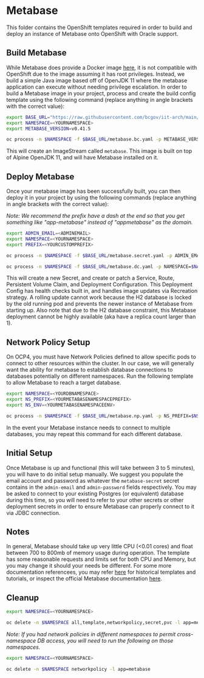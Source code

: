 # Metabase

This folder contains the OpenShift templates required in order to build and deploy an instance of Metabase onto OpenShift with Oracle support.

## Build Metabase

While Metabase does provide a Docker image [here](https://hub.docker.com/r/metabase/metabase), it is not compatible with OpenShift due to the image assuming it has root privileges. Instead, we build a simple Java image based off of OpenJDK 11 where the metabase application can execute without needing privilege escalation. In order to build a Metabase image in your project, process and create the build config template using the following command (replace anything in angle brackets with the correct value):

``` sh
export BASE_URL="https://raw.githubusercontent.com/bcgov/iit-arch/main/Metabase/openshift"
export NAMESPACE=<YOURNAMESPACE>
export METABASE_VERSION=v0.41.5

oc process -n $NAMESPACE -f $BASE_URL/metabase.bc.yaml -p METABASE_VERSION=$METABASE_VERSION -o yaml | oc apply -n $NAMESPACE -f -
```

This will create an ImageStream called `metabase`. This image is built on top of Alpine OpenJDK 11, and will have Metabase installed on it.

## Deploy Metabase

Once your metabase image has been successfully built, you can then deploy it in your project by using the following commands (replace anything in angle brackets with the correct value):

*Note: We recommend the prefix have a dash at the end so that you get something like "app-metabase" instead of "appmetabase" as the domain.*

``` sh
export ADMIN_EMAIL=<ADMINEMAIL>
export NAMESPACE=<YOURNAMESPACE>
export PREFIX=<YOURCUSTOMPREFIX>

oc process -n $NAMESPACE -f $BASE_URL/metabase.secret.yaml -p ADMIN_EMAIL=$ADMIN_EMAIL -o yaml | oc create -n $NAMESPACE -f -

oc process -n $NAMESPACE -f $BASE_URL/metabase.dc.yaml -p NAMESPACE=$NAMESPACE -p PREFIX=$PREFIX -o yaml | oc apply -n $NAMESPACE -f -
```

This will create a new Secret, and create or patch a Service, Route, Persistent Volume Claim, and Deployment Configuration. This Deployment Config has health checks built in, and handles image updates via Recreation strategy. A rolling update cannot work because the H2 database is locked by the old running pod and prevents the newer instance of Metabase from starting up. Also note that due to the H2 database constraint, this Metabase deployment cannot be highly available (aka have a replica count larger than 1).

## Network Policy Setup

On OCP4, you must have Network Policies defined to allow specific pods to connect to other resources within the cluster. In our case, we will generally want the ability for metabase to establish database connections to databases potentially on different namespaces. Run the following template to allow Metabase to reach a target database.

``` sh
export NAMESPACE=<YOURDBNAMESPACE>
export NS_PREFIX=<YOURMETABASENAMESPACEPREFIX>
export NS_ENV=<YOURMETABASENAMESPACEENV>

oc process -n $NAMESPACE -f $BASE_URL/metabase.np.yaml -p NS_PREFIX=$NS_PREFIX -p NS_ENV=$NS_ENV -o yaml | oc apply -n $NAMESPACE -f -
```

In the event your Metabase instance needs to connect to multiple databases, you may repeat this command for each different database.

## Initial Setup

Once Metabase is up and functional (this will take between 3 to 5 minutes), you will have to do initial setup manually. We suggest you populate the email account and password as whatever the `metabase-secret` secret contains in the `admin-email` and `admin-password` fields respectively. You may be asked to connect to your existing Postgres (or equivalent) database during this time, so you will need to refer to your other secrets or other deployment secrets in order to ensure Metabase can properly connect to it via JDBC connection.

## Notes

In general, Metabase should take up very little CPU (<0.01 cores) and float between 700 to 800mb of memory usage during operation. The template has some reasonable requests and limits set for both CPU and Memory, but you may change it should your needs be different. For some more documentation referencees, you may refer [here](https://github.com/loneil/domo-metabase-viewer/tree/master/docs) for historical templates and tutorials, or inspect the official Metabase documentation [here](https://www.metabase.com/docs/latest/).

## Cleanup

```sh
export NAMESPACE=<YOURNAMESPACE>

oc delete -n $NAMESPACE all,template,networkpolicy,secret,pvc -l app=metabase
```

_Note: If you had network policies in different namespaces to permit cross-namespace DB access, you will need to run the following on those namespaces._

```sh
export NAMESPACE=<YOURNAMESPACE>

oc delete -n $NAMESPACE networkpolicy -l app=metabase
```
